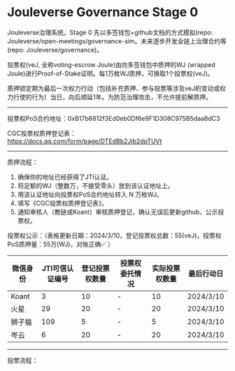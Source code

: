 # Jouleverse Governance Stage 0

Jouleverse治理系统。Stage 0 先以多签钱包+github文档的方式模拟(repo: Jouleverse/open-meetings/governance-sim。未来逐步开发全链上治理合约等(repo: Jouleverse/governance)。

投票权(veJ, 全称voting-escrow Joule)由向多签钱包中质押的WJ (wrapped Joule)进行Proof-of-Stake证明。每1万枚WJ质押，可换取1个投票权(veJ)。

质押锁定期为最后一次权力行动（包括补充质押、参与投票等涉及veJ的变动或权力行使的行为）当日，向后顺延1年。为防范治理攻击，不允许提前解质押。

---

投票权PoS合约地址：0xB17b6812f3Ed0eb0Df6e9F1D308C975B5daa8dC3

CGC投票权质押登记表：https://docs.qq.com/form/page/DTEdBb2Jjb2dpTUVt

---

质押流程：
1. 确保你的地址已经获得了JTI认证。
2. 将足额的WJ（整数万，不接受零头）放到该认证地址上。
3. 用该认证地址向投票权PoS合约地址转入 N 万枚WJ。
4. 填写《CGC投票权质押登记表》。
5. 通知审核人（教链或Koant）审核质押登记，确认无误后更新github，公示投票权。

投票权公示：（表格更新日期：2024/3/10，登记投票权总数：55(veJ)，投票权PoS质押量：55万(WJ)，对账正确✅ ）

微信身份 | JTI可信认证编号 | 登记投票权数量 | 投票权委托情况 | 实际投票权数量 | 最后行动日
-|-|-|-|-|-
Koant | 3 | 10 | - | 10 | 2024/3/10
火星 | 29 | 20 | - | 20 | 2024/3/10
狮子猫 | 109 | 5 | - | 5 | 2024/3/10
岑云 | 6 | 20 | - | 20 | 2024/3/10

---

投票流程：


